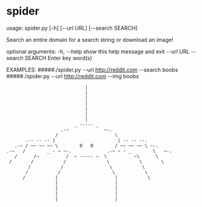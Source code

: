# spider

usage: spider.py [-h] [--url URL] [--search SEARCH]

Search an entire domain for a search string or download an image!

optional arguments:
  -h, --help       show this help message and exit
  --url URL
  --search SEARCH  Enter key word(s)

EXAMPLES: 
#####./spider.py --url http://reddit.com --search boobs
#####./spider.py --url http://reddit.com --img boobs


                                 |
                                 |
                                 |
                                 |
                                 |
                                 |
                                 |
                             _ ----- _
                        .-~             ~-.        
                      /                     \
           .-- -- -- |                       | -- -- --.
       .-~ / ~~ ~~ ~~ \        O   O        / ~~ ~~ ~~ \ ~-.
    .-~   /        _ - ~ ~-.             .-~ ~ - _        \   ~-.
       /      /~          /  ~ ----- ~  \          ~\      \
     /       /           /               \           \       \
            /           /                 \           \
           /           /                   \           \
          /           |                     |           \
                      |                     |
                      |                     |
                      |                     |
                      |                     |
